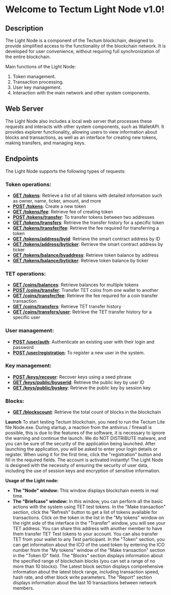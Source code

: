 # Welcome to Tectum Light Node v1.0! #

## Description ##

The Light Node is a component of the Tectum blockchain, designed to provide simplified access to the functionality of the blockchain network. It is developed for user convenience, without requiring full synchronization of the entire blockchain.

Main functions of the Light Node:
1. Token management.
2. Transaction processing.
3. User key management.
4. Interaction with the main network and other system components.

## Web Server ##
The Light Node also includes a local web server that processes these requests and interacts with other system components, such as WalletAPI.
It provides explorer functionality, allowing users to view information about blocks and transactions, as well as an interface for creating new tokens, making transfers, and managing keys.

## Endpoints ##

The Light Node supports the following types of requests:

### Token operations: ###

-   **[GET /tokens](https://github.com/crispmindltd/light_node_tectum/tree/main/docs/tokens_list_request.md)**: Retrieve a list of all tokens with detailed information such as owner, name, ticker, amount, and more
-   **[POST /tokens](https://github.com/crispmindltd/light_node_tectum/tree/main/docs/create_token_request.md)**: Create a new token
-   **[GET /tokens/fee](https://github.com/crispmindltd/light_node_tectum/tree/main/docs/token_fee_request.md)**: Retrieve fee of creating token
-   **[POST /tokens/transfer](https://github.com/crispmindltd/light_node_tectum/tree/main/docs/create_token_request.md)**: To transfer tokens between two addresses
-   **[GET /tokens/transfers](https://github.com/crispmindltd/light_node_tectum/tree/main/docs/token_transfer_history.md)**: Retrieve the transfer history for a specific token
-   **[GET /tokens/transfer/fee](https://github.com/crispmindltd/light_node_tectum/tree/main/docs/token_transfer_fee_v2.md)**: Retrieve the fee required for transferring a token
-   **[GET /tokens/address/byid](https://github.com/crispmindltd/light_node_tectum/tree/main/docs/smart_contract_address_request.md)**: Retrieve the smart contract address by ID
-   **[GET /tokens/address/byticker](https://github.com/crispmindltd/light_node_tectum/tree/main/docs/smart_contract_address_ticker_request.md)**: Retrieve the smart contract address by ticker
-   **[GET /tokens/balance/byaddress](https://github.com/crispmindltd/light_node_tectum/tree/main/docs/token_balance_request.md)**: Retrieve token balance by address
-   **[GET /tokens/balance/byticker](https://github.com/crispmindltd/light_node_tectum/tree/main/docs/token_balance_ticker_request.md)**: Retrieve token balance by ticker

### TET operations: ###

-   **[GET /coins/balances](https://github.com/crispmindltd/light_node_tectum/tree/main/docs/docs/tet_coin_balance_request.md)**: Retrieve balances for multiple tokens
-   **[POST /coins/transfer](https://github.com/crispmindltd/light_node_tectum/tree/main/docs/docs/tet_transfer_request.md)**: Transfer TET coins from one wallet to another
-   **[GET /coins/transfer/fee](https://github.com/crispmindltd/light_node_tectum/tree/main/docs/docs/coin_transfer_fee.md)**: Retrieve the fee required for a coin transfer transaction
-   **[GET /coins/transfers](https://github.com/crispmindltd/light_node_tectum/tree/main/docs/docs/coin_transfer_transactions.md)**: Retrieve TET transfer history
-   **[GET /coins/transfers/user](https://github.com/crispmindltd/light_node_tectum/tree/main/docs/docs/tet_transfer_history_user.md)**: Retrieve the TET transfer history for a specific user

### User management: ###

-   **[POST /user/auth](https://github.com/crispmindltd/light_node_tectum/tree/main/docs/user_authentication_request.md)**: Authenticate an existing user with their login and password
-   **[POST /user/registration](https://github.com/crispmindltd/light_node_tectum/tree/main/docs/user_registration_request.md)**: To register a new user in the system.

### Key management: ###

-   **[POST /keys/recover](https://github.com/crispmindltd/light_node_tectum/tree/main/docs/keys_recovery_request.md)**: Recover keys using a seed phrase
-   **[GET /keys/public/byuserid](https://github.com/crispmindltd/light_node_tectum/tree/main/docs/public_key_by_userid_request.md)**: Retrieve the public key by user ID
-   **[GET /keys/public/byskey](https://github.com/crispmindltd/light_node_tectum/tree/main/docs/public_key_by_skey_request.md)**: Retrieve the public key by session key

### Blocks: ###

-   **[GET /blockscount](https://github.com/crispmindltd/light_node_tectum/tree/main/docs/block_count.md)**: Retrieve the total count of blocks in the blockchain

**Launch**
To start testing Tectum blockchain, you need to run the Tectum Lite file Node.exe. During startup, a reaction from the antivirus / firewall is possible, this is due to the features of the software, it is necessary to ignore the warning and continue the launch. We do NOT DISTRIBUTE malware, and you can be sure of the security of the application being launched. After launching the application, you will be asked to enter your login details or register. When using it for the first time, click the "registration" button and fill in the required fields. The account is activated instantly! The Light Node is designed with the necessity of ensuring the security of user data, including the use of session keys and encryption of sensitive information.

**Usage of the Light node:**
- **The "Node" window:** This window displays blockchain events in real time.
- **The "Briefcase" window:** In this window, you can perform all the basic actions with the system using TET test tokens. In the "Make transaction" section, click the "Refresh" button to get a list of tokens available for transactions. Click on the token in the list in the "My tokens" window on the right side of the interface in the "Transfer" window, you will see your TET address. You can share this address with another member to have them transfer TET Test tokens to your account. You can also transfer TET from your wallet to any Test participant. In the "Token" section, you can get information about the ICO of the used token by entering the ICO number from the "My tokens" window of the "Make transaction" section in the "Token ID" field. The "Blocks" section displays information about the specified range of blockchain blocks (you can set a range of no more than 10 blocks). The Latest block section displays comprehensive information about the latest block range, including transaction speed, hash rate, and other block write parameters. The "Report" section displays information about the last 10 transactions between network members.

